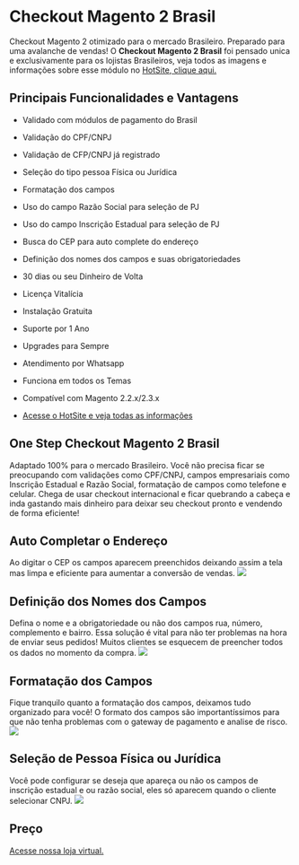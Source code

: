 # Checkout Magento 2 Brasil

Checkout Magento 2 otimizado para o mercado Brasileiro. Preparado para uma avalanche de vendas!
O **Checkout Magento 2 Brasil** foi pensado unica e exclusivamente para os lojistas Brasileiros, veja todos as imagens e informações sobre esse módulo no <a href="https://www.modulomagento.com.br/plugin/checkout-magento-2/">HotSite, clique aqui.</a>

## Principais Funcionalidades e Vantagens

* Validado com módulos de pagamento do Brasil
* Validação do CPF/CNPJ
* Validação de CFP/CNPJ já registrado
* Seleção do tipo pessoa Física ou Jurídica
* Formatação dos campos
* Uso do campo Razão Social para seleção de PJ
* Uso do campo Inscrição Estadual para seleção de PJ
* Busca do CEP para auto complete do endereço
* Definição dos nomes dos campos e suas obrigatoriedades
* 30 dias ou seu Dinheiro de Volta
* Licença Vitalícia
* Instalação Gratuita
* Suporte por 1 Ano
* Upgrades para Sempre
* Atendimento por Whatsapp
* Funciona em todos os Temas
* Compatível com Magento 2.2.x/2.3.x

* <a href="https://www.modulomagento.com.br/plugin/checkout-magento-2/">Acesse o HotSite e veja todas as informações</a>


## One Step Checkout Magento 2 Brasil

Adaptado 100% para o mercado Brasileiro. Você não precisa ficar se preocupando com validações como CPF/CNPJ, campos empresariais como Inscrição Estadual e Razão Social, formatação de campos como telefone e celular. Chega de usar checkout internacional e ficar quebrando a cabeça e inda gastando mais dinheiro para deixar seu checkout pronto e vendendo de forma eficiente!

## Auto Completar o Endereço
Ao digitar o CEP os campos aparecem preenchidos deixando assim a tela mas limpa e eficiente para aumentar a conversão de vendas.
<img src="https://www.modulomagento.com.br/plugin/wp-content/uploads/2020/01/checkout-magento-2-005.gif" />

## Definição dos Nomes dos Campos
Defina o nome e a obrigatoriedade ou não dos campos rua, número, complemento e bairro. Essa solução é vital para não ter problemas na hora de enviar seus pedidos! Muitos clientes se esquecem de preencher todos os dados no momento da compra.
<img src="https://www.modulomagento.com.br/plugin/wp-content/uploads/2020/01/checkout-magento-2-007.gif" />

## Formatação dos Campos
Fique tranquilo quanto a formatação dos campos, deixamos tudo organizado para você! O formato dos campos são importantíssimos para que não tenha problemas com o gateway de pagamento e analise de risco.
<img src="https://www.modulomagento.com.br/plugin/wp-content/uploads/2020/01/checkout-magento-2-006.gif" />

## Seleção de Pessoa Física ou Jurídica
Você pode configurar se deseja que apareça ou não os campos de inscrição estadual e ou razão social, eles só aparecem quando o cliente selecionar CNPJ.
<img src="https://www.modulomagento.com.br/plugin/wp-content/uploads/2020/01/checkout-magento-2-008.gif" />

## Preço

<a href="https://www.modulomagento.com.br/checkout-magento-2-brasil">Acesse nossa loja virtual.</a>
